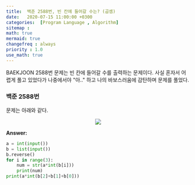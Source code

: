 ```yaml
---
title:  백준 2588번, 빈 칸에 들어갈 수는? (곱셈) 
date:   2020-07-15 11:00:00 +0300
categories:  [Program Language , Algorithm]
sitemap :
math: true
mermaid: true
changefreq : always
priority : 1.0
use_math: true
---
```


BAEKJOON 2588번 문제는 빈 칸에 들어갈 수를 출력하는 문제이다. 사실 혼자서 어렵게 풀고 있었다가 나중에서야 "아.." 하고 나의 바보스러움에 감탄하며 문제를 풀었다. 

### 백준 2588번 

문제는 아래와 같다.

<center><img src="../../assets/images/baekjoon5.png" ></center>

**Answer:**

```python 
a = int(input())
b = list(input())
b.reverse()
for i in range(3):
    num = str(a*int(b[i]))
    print(num)
print(a*int(b[2]+b[1]+b[0]))
```
